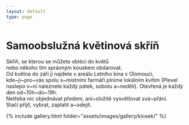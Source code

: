 ```yaml
---
layout: default
type: page
---
```


# Samoobslužná květinová skříň

Skříň, se kterou se můžete obléci do květů   
nebo někoho tím správným kouskem obdarovat.   
Od května do září ji najdete v areálu Letního kina v Olomouci, kde~ji~pro~vás spolu s~místními farmáři plníme lokálním kvítím (Plevel naslepo v~ní naleznete každý pátek, sobotu a~neděli). Otevřená je každý den od~10h~do~19h.  
Netřeba nic objednávat předem, ani~složitě vysvětlovat svá~přání.  
Stačí přijít, vybrat, zaplatit a~odejít.

{% include gallery.html folder="assets/images/gallery/kiosek/" %}
